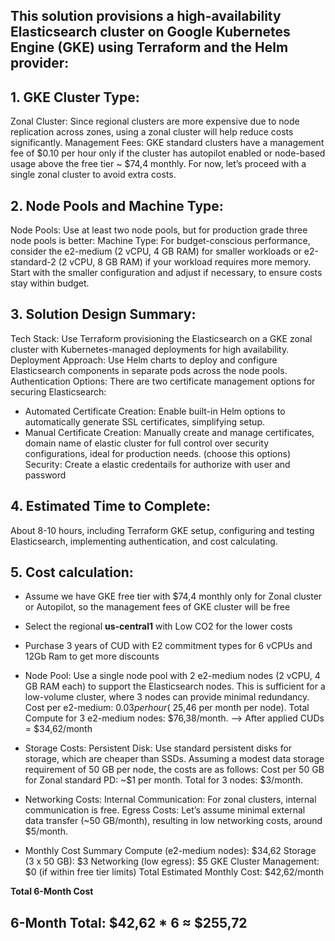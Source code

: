 ## This solution provisions a high-availability Elasticsearch cluster on Google Kubernetes Engine (GKE) using Terraform and the Helm provider:


## 1. GKE Cluster Type:
Zonal Cluster: Since regional clusters are more expensive due to node replication across zones, using a zonal cluster will help reduce costs significantly.
Management Fees: GKE standard clusters have a management fee of $0.10 per hour only if the cluster has autopilot enabled or node-based usage above the free tier ~ $74,4 monthly. For now, let’s proceed with a single zonal cluster to avoid extra costs.

## 2. Node Pools and Machine Type:
Node Pools: Use at least two node pools, but for production grade three node pools is better:
Machine Type: For budget-conscious performance, consider the e2-medium (2 vCPU, 4 GB RAM) for smaller workloads or e2-standard-2 (2 vCPU, 8 GB RAM) if your workload requires more memory. Start with the smaller configuration and adjust if necessary, to ensure costs stay within budget.

## 3. Solution Design Summary:
Tech Stack: Use Terraform provisioning the Elasticsearch on a GKE zonal cluster with Kubernetes-managed deployments for high availability.
Deployment Approach: Use Helm charts to deploy and configure Elasticsearch components in separate pods across the node pools.
Authentication Options: There are two certificate management options for securing Elasticsearch:
 - Automated Certificate Creation: Enable built-in Helm options to automatically generate SSL certificates, simplifying setup.
 - Manual Certificate Creation: Manually create and manage certificates, domain name of elastic cluster for full control over security configurations, ideal for production needs. (choose this options)
Security: Create a elastic credentails for authorize with user and password

## 4. Estimated Time to Complete:
About 8-10 hours, including Terraform GKE setup, configuring and testing Elasticsearch, implementing authentication, and cost calculating.

## 5. Cost calculation:
- Assume we have GKE free tier with $74,4 monthly only for Zonal cluster or Autopilot, so the management fees of GKE cluster will be free
- Select the regional **us-central1** with Low CO2 for the lower costs
- Purchase 3 years of CUD with E2 commitment types for 6 vCPUs and 12Gb Ram to get more discounts
- Node Pool: 
    Use a single node pool with 2 e2-medium nodes (2 vCPU, 4 GB RAM each) to support the Elasticsearch nodes. This is sufficient for a low-volume cluster, where 3 nodes can provide minimal redundancy.
    Cost per e2-medium: $0.03 per hour (~$25,46 per month per node).
    Total Compute for 3 e2-medium nodes: $76,38/month. 
    --> After applied CUDs = $34,62/month

- Storage Costs:
    Persistent Disk: Use standard persistent disks for storage, which are cheaper than SSDs. Assuming a modest data storage requirement of 50 GB per node, the costs are as follows:
    Cost per 50 GB for Zonal standard PD: ~$1 per month.
    Total for 3 nodes: $3/month.
- Networking Costs:
    Internal Communication: For zonal clusters, internal communication is free.
    Egress Costs: Let’s assume minimal external data transfer (~50 GB/month), resulting in low networking costs, around $5/month.

- Monthly Cost Summary
    Compute (e2-medium nodes):  $34,62
    Storage (3 x 50 GB): $3
    Networking (low egress): $5
    GKE Cluster Management: $0 (if within free tier limits)
    Total Estimated Monthly Cost: $42,62/month

**Total 6-Month Cost** 
## 6-Month Total: $42,62 * 6 ≈ $255,72